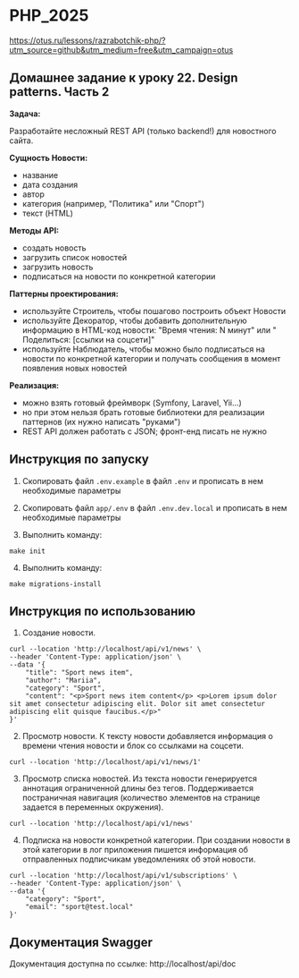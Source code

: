 # PHP_2025

https://otus.ru/lessons/razrabotchik-php/?utm_source=github&utm_medium=free&utm_campaign=otus

## Домашнее задание к уроку 22. Design patterns. Часть 2

**Задача:**

Разработайте несложный REST API (только backend!) для новостного сайта.

**Сущность Новости:**

- название
- дата создания
- автор
- категория (например, "Политика" или "Спорт")
- текст (HTML)

**Методы API:**

- создать новость
- загрузить список новостей
- загрузить новость
- подписаться на новости по конкретной категории

**Паттерны проектирования:**

- используйте Строитель, чтобы пошагово построить объект Новости
- используйте Декоратор, чтобы добавить дополнительную информацию в HTML-код новости: "Время чтения: N минут" или "
  Поделиться: [ссылки на соцсети]"
- используйте Наблюдатель, чтобы можно было подписаться на новости по конкретной категории и получать сообщения в момент
  появления новых новостей

**Реализация:**

- можно взять готовый фреймворк (Symfony, Laravel, Yii...)
- но при этом нельзя брать готовые библиотеки для реализации паттернов (их нужно написать "руками")
- REST API должен работать с JSON; фронт-енд писать не нужно

## Инструкция по запуску

1. Скопировать файл `.env.example` в файл `.env` и прописать в нем необходимые параметры


2. Скопировать файл `app/.env` в файл `.env.dev.local` и прописать в нем необходимые параметры


3. Выполнить команду:

```
make init
```

4. Выполнить команду:

```
make migrations-install
```

## Инструкция по использованию

1. Создание новости.

```
curl --location 'http://localhost/api/v1/news' \
--header 'Content-Type: application/json' \
--data '{
    "title": "Sport news item",
    "author": "Mariia",
    "category": "Sport",
    "content": "<p>Sport news item content</p> <p>Lorem ipsum dolor sit amet consectetur adipiscing elit. Dolor sit amet consectetur adipiscing elit quisque faucibus.</p>"
}'
```

2. Просмотр новости. К тексту новости добавляется информация о времени чтения новости и блок со ссылками на соцсети.

```
curl --location 'http://localhost/api/v1/news/1'
```

3. Просмотр списка новостей. Из текста новости генерируется аннотация ограниченной длины без тегов. Поддерживается
   постраничная навигация (количество элементов на странице задается в переменных окружения).

```
curl --location 'http://localhost/api/v1/news'
```

4. Подписка на новости конкретной категории. При создании новости в этой категории в лог приложения пишется информация
   об отправленных подписчикам уведомлениях об этой новости.

```
curl --location 'http://localhost/api/v1/subscriptions' \
--header 'Content-Type: application/json' \
--data '{
    "category": "Sport",
    "email": "sport@test.local"
}'
```

## Документация Swagger

Документация доступна по ссылке: http://localhost/api/doc

